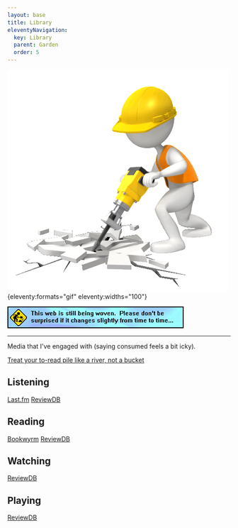 ```yaml
---
layout: base
title: Library
eleventyNavigation:
  key: Library
  parent: Garden
  order: 5
---
```


![A simple 3D modelled person wearing a hard hat and a high vis vest, using a jackhammer to breakup the website.](../../../assets/img/construction-2.gif){eleventy:formats="gif" eleventy:widths="100"}

![This web is still being woven. Please don't be surprised if it changes slightly from time to time…](../../../assets/img/construction.gif)

---

Media that I've engaged with (saying consumed feels a bit icky).

[Treat your to-read pile like a river, not a bucket](https://www.oliverburkeman.com/river)

## Listening

[Last.fm](https://elly.to/lastfm)
[ReviewDB](https://elly.to/reviewdb)

## Reading

[Bookwyrm](https://elly.to/bookwyrm)
[ReviewDB](https://elly.to/reviewdb)

## Watching

[ReviewDB](https://elly.to/reviewdb)

## Playing

[ReviewDB](https://elly.to/reviewdb)
